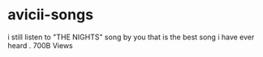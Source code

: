 # avicii-songs
i still listen to "THE NIGHTS" song by you 
that is the best song i have ever heard .
700B Views


